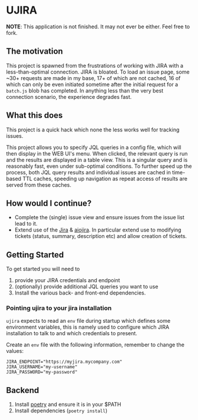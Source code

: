 # UJIRA

**NOTE**: This application is not finished. It may not ever be either. Feel free to fork.

## The motivation
This project is spawned from the frustrations of working with JIRA with a less-than-optimal connection.
JIRA is bloated. To load an issue page, some ~30+ requests are made in my base, 17+ of which are not cached, 16 of which can only be even initiated sometime after the initial request for a `batch.js` blob has completed.
In anything less than the very best connection scenario, the experience degrades fast.

## What this does
This project is a quick hack which none the less works well for tracking issues.

This project allows you to specify JQL queries in a config file, which will then display in the WEB UI's menu. When clicked, the relevant query is run and the results are displayed in a table view. This is a singular query and is reasonably fast, even under sub-optimal conditions.
To further speed up the process, both JQL query results and individual issues are cached in time-based TTL caches, speeding up navigation as repeat access of results are served from these caches.

## How would I continue?
* Complete the (single) issue view and ensure issues from the issue list lead to it.
* Extend use of the [Jira](https://jira.readthedocs.io/en/master/) & [aiojira](https://pypi.org/project/aiojira/). In particular extend use to modifying tickets (status, summary, description etc) and allow creation of tickets.


## Getting Started

To get started you will need to

1. provide your JIRA credentials and endpoint
2. (optionally) provide additional JQL queries you want to use
3. Install the various back- and front-end dependencies.

### Pointing ujira to your jira installation
`ujira` expects to read an `env` file during startup which defines some environment variables, this is namely
used to configure which JIRA installation to talk to and which credentials to present.

Create an `env` file with the following information, remember to change the values:

```
JIRA_ENDPOINT="https://myjira.mycompany.com"
JIRA_USERNAME="my-username"
JIRA_PASSWORD="my-password"
```

## Backend

1. Install [poetry](https://python-poetry.org) and ensure it is in your $PATH
2. Install dependencies (`poetry install`)